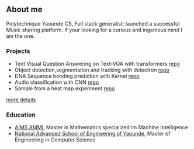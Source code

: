 ## About me

Polytechnique Yaounde CS, Full stack generalist; launched a successful Music sharing platform. If your looking for a curious and ingenious mind I am the one.


### Projects

* Text Visual Question Answering on Text-VQA with transformers [repo](https://github.com/djmMax/AMMIFinalProject)
* Object detection,segmentation and tracking with detectron [repo](https://github.com/djmMax/object-detection-detectron2)
* DNA Sequence bonding prediction with Kernel [repo](https://github.com/djmMax/dna-bonding-prediction)
* Audio classification with CNN [repo](https://github.com/djmMax/audio-classification)
* Sample from a heat map experiment [repo](https://github.com/djmMax/sample-a-heatmap)

[more details](./project-details.html)

### Education

* [AIMS AMMI](https://aimsammi.org), Master in Mathematics specialized im Machine Intelligence
* [National Advanced School of Engineering of Yaounde](https://polytechnique.cm), Master of Engineering in Computer Science
